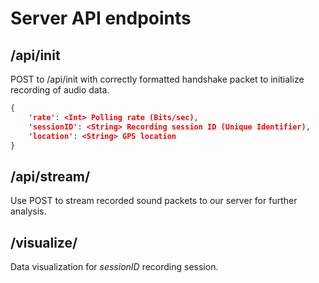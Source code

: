 # Server API endpoints

## /api/init

POST to /api/init with correctly formatted handshake packet to initialize recording of audio data.

```json
{
    'rate': <Int> Polling rate (Bits/sec),
    'sessionID': <String> Recording session ID (Unique Identifier),
    'location': <String> GPS location
}
```

## /api/stream/<id>

Use POST to stream recorded sound packets to our server for further analysis.

## /visualize/<sessionID>

Data visualization for *sessionID* recording session.
